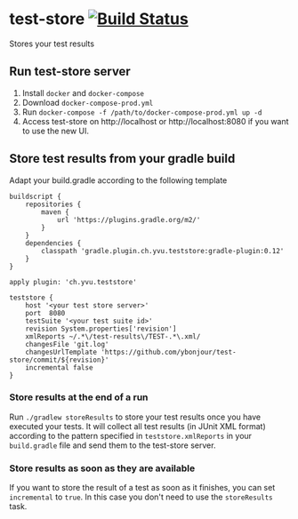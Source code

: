 # test-store [![Build Status](https://travis-ci.org/ybonjour/test-store.svg?branch=master)](https://travis-ci.org/ybonjour/test-store)
Stores your test results

## Run test-store server
1. Install `docker` and `docker-compose`
2. Download `docker-compose-prod.yml`
3. Run `docker-compose -f /path/to/docker-compose-prod.yml up -d`
4. Access test-store on http://localhost or http://localhost:8080 if you want to use the new UI.

## Store test results from your gradle build
Adapt your build.gradle according to the following template

```
buildscript {
    repositories {
        maven {
            url 'https://plugins.gradle.org/m2/'
        }
    }
    dependencies {
        classpath 'gradle.plugin.ch.yvu.teststore:gradle-plugin:0.12'
    }
}

apply plugin: 'ch.yvu.teststore'

teststore {
    host '<your test store server>'
    port  8080
    testSuite '<your test suite id>'
    revision System.properties['revision']
    xmlReports ~/.*\/test-results\/TEST-.*\.xml/
    changesFile 'git.log'
    changesUrlTemplate 'https://github.com/ybonjour/test-store/commit/${revision}'
    incremental false
}
```

### Store results at the end of a run
Run `./gradlew storeResults` to store your test results once you have executed your tests. It will collect all test results (in JUnit XML format) according to the pattern specified in `teststore.xmlReports` in your `build.gradle` file and send them to the test-store server.

### Store results as soon as they are available
If you want to store the result of a test as soon as it finishes, you can set `incremental` to `true`. In this case you don't need to use the `storeResults` task.

